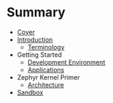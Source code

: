 # Summary

* [Cover](README.md)
* [Introduction](documentation/Introduction.md)
   * [Terminology](documentation/Terminology.md)
* Getting Started
   * [Development Environment](documentation/DevelopmentEnvironment.md)
   * [Applications](documentation/Applications.md)
* Zephyr Kernel Primer
   * [Architecture](documentation/Architecture.md)
* [Sandbox](documentation/Sandbox.md)

